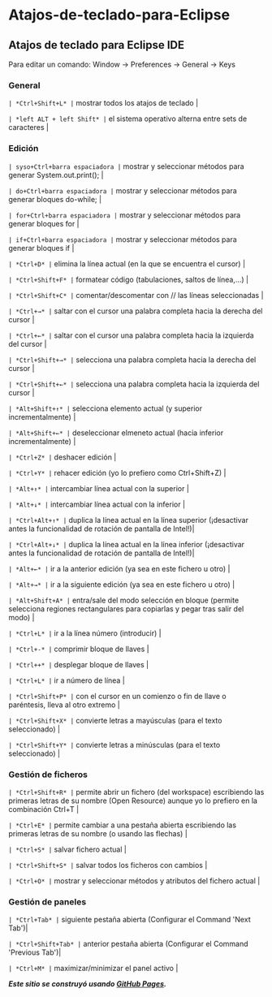 # Atajos-de-teclado-para-Eclipse

## Atajos de teclado para Eclipse IDE 

Para editar un comando: Window -> Preferences -> General -> Keys

### General

`| *Ctrl+Shift+L* |` mostrar todos los atajos de teclado |

`| *left ALT + left Shift* |` el sistema operativo alterna entre sets de caracteres |

### Edición 

`| syso+Ctrl+barra espaciadora |` mostrar y seleccionar métodos para generar System.out.print(); |

`| do+Ctrl+barra espaciadora |` mostrar y seleccionar métodos para generar bloques do-while; |

`| for+Ctrl+barra espaciadora |` mostrar y seleccionar métodos para generar bloques for |

`| if+Ctrl+barra espaciadora |` mostrar y seleccionar métodos para generar bloques if |

`| *Ctrl+D* |` elimina la línea actual (en la que se encuentra el cursor) |

`| *Ctrl+Shift+F* |` formatear código (tabulaciones, saltos de línea,...) |

`| *Ctrl+Shift+C* |` comentar/descomentar con // las líneas seleccionadas |

`| *Ctrl+→* |` saltar con el cursor una palabra completa hacia la derecha del cursor |

`| *Ctrl+←* |` saltar con el cursor una palabra completa hacia la izquierda del cursor |

`| *Ctrl+Shift+→* |` selecciona una palabra completa hacia la derecha del cursor |

`| *Ctrl+Shift+←* |` selecciona una palabra completa hacia la izquierda del cursor |

`| *Alt+Shift+↑* |` selecciona elemento actual (y superior incrementalmente) |

`| *Alt+Shift+←* |` deseleccionar elmeneto actual (hacia inferior incrementalmente) |

`| *Ctrl+Z* |` deshacer edición |

`| *Ctrl+Y* |` rehacer edición (yo lo prefiero como Ctrl+Shift+Z) |

`| *Alt+↑* |` intercambiar línea actual con la superior |

`| *Alt+↓* |` intercambiar línea actual con la inferior |

`| *Ctrl+Alt+↑* |` duplica la línea actual en la línea superior (¡desactivar antes la funcionalidad de rotación de pantalla de Intel!)|

`| *Ctrl+Alt+↓* |` duplica la línea actual en la línea inferior (¡desactivar antes la funcionalidad de rotación de pantalla de Intel!)|

`| *Alt+←* |` ir a la anterior edición (ya sea en este fichero u otro) |

`| *Alt+→* |` ir a la siguiente edición (ya sea en este fichero u otro) |

`| *Alt+Shift+A* |` entra/sale del modo selección en bloque (permite selecciona regiones rectangulares para copiarlas y pegar tras salir del modo) |

`| *Ctrl+L* |` ir a la línea número (introducir) |

`| *Ctrl+-* |` comprimir bloque de llaves |

`| *Ctrl++* |` desplegar bloque de llaves |

`| *Ctrl+L* |` ir a número de línea |

`| *Ctrl+Shift+P* |` con el cursor en un comienzo o fin de llave o paréntesis, lleva al otro extremo |

`| *Ctrl+Shift+X* |` convierte letras a mayúsculas (para el texto seleccionado) |

`| *Ctrl+Shift+Y* |` convierte letras a minúsculas (para el texto seleccionado) |

### Gestión de ficheros

`| *Ctrl+Shift+R* |`  permite abrir un fichero (del workspace) escribiendo las primeras letras de su nombre (Open Resource) aunque yo lo prefiero en la combinación Ctrl+T |

`| *Ctrl+E* |`  permite cambiar a una pestaña abierta escribiendo las primeras letras de su nombre (o usando las flechas) |

`| *Ctrl+S* |` salvar fichero actual |

`| *Ctrl+Shift+S* |` salvar todos los ficheros con cambios |

`| *Ctrl+O* |` mostrar y seleccionar métodos y atributos del fichero actual |

### Gestión de paneles

`| *Ctrl+Tab* |` siguiente pestaña abierta (Configurar el Command 'Next Tab')|

`| *Ctrl+Shift+Tab* |` anterior pestaña abierta (Configurar el Command 'Previous Tab')|

`| *Ctrl+M* |` maximizar/minimizar el panel activo |




***Este sitio se construyó usando [GitHub Pages](https://pages.github.com/).***

